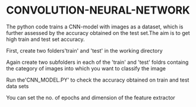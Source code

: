 # CONVOLUTION-NEURAL-NETWORK
The python code trains a CNN-model with images as a dataset, which is further assessed by the accuracy obtained on the test set.The aim is to get high train and test set accuracy.

First, create two folders'train' and 'test' in the working directory

Again create two subfolders in each of the 'train' and 'test' foldrs containg the category of images into which you want to classify the image

Run the'CNN_MODEL.PY' to check the accuracy obtained on train and test data sets

You can set the no. of epochs and dimension of the feature extractor
